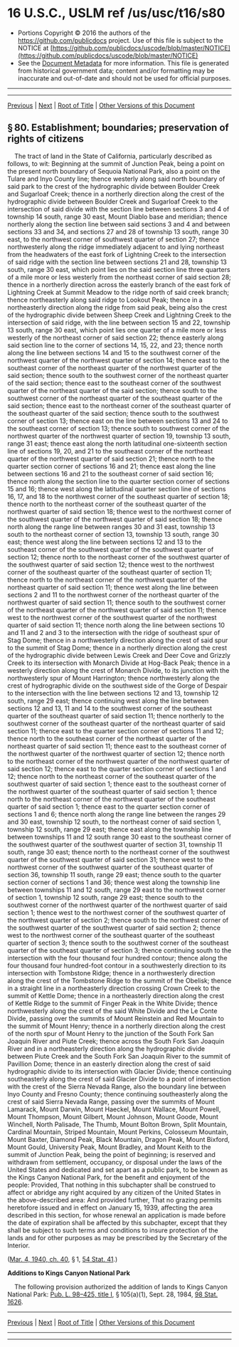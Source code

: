 ---
---

# 16 U.S.C., USLM ref /us/usc/t16/s80

* Portions Copyright © 2016 the authors of the https://github.com/publicdocs project.
  Use of this file is subject to the NOTICE at [https://github.com/publicdocs/uscode/blob/master/NOTICE](https://github.com/publicdocs/uscode/blob/master/NOTICE)
* See the [Document Metadata](././../../../../..//README.md) for more information.
  This file is generated from historical government data; content and/or formatting may be inaccurate and out-of-date and should not be used for official purposes.

----------
----------

[Previous](./../../../../..//us/usc/t16/ch1/schVIII/m__us_usc_t16_ch1_schVIII.md) | [Next](./../../../../..//us/usc/t16/ch1/schVIII/m__us_usc_t16_s80a.md) | [Root of Title](./../../../../../) | [Other Versions of this Document](https://publicdocs.github.io/go/links?ns=uslm&ref=%2Fus%2Fusc%2Ft16%2Fs80)

## § 80. Establishment; boundaries; preservation of rights of citizens

    The tract of land in the State of California, particularly described as follows, to wit: Beginning at the summit of Junction Peak, being a point on the present north boundary of Sequoia National Park, also a point on the Tulare and Inyo County line; thence westerly along said north boundary of said park to the crest of the hydrographic divide between Boulder Creek and Sugarloaf Creek; thence in a northerly direction along the crest of the hydrographic divide between Boulder Creek and Sugarloaf Creek to the intersection of said divide with the section line between sections 3 and 4 of township 14 south, range 30 east, Mount Diablo base and meridian; thence northerly along the section line between said sections 3 and 4 and between sections 33 and 34, and sections 27 and 28 of township 13 south, range 30 east, to the northwest corner of southwest quarter of section 27; thence northwesterly along the ridge immediately adjacent to and lying northeast from the headwaters of the east fork of Lightning Creek to the intersection of said ridge with the section line between sections 21 and 28, township 13 south, range 30 east, which point lies on the said section line three quarters of a mile more or less westerly from the northeast corner of said section 28; thence in a northerly direction across the easterly branch of the east fork of Lightning Creek at Summit Meadow to the ridge north of said creek branch; thence northeasterly along said ridge to Lookout Peak; thence in a northeasterly direction along the ridge from said peak, being also the crest of the hydrographic divide between Sheep Creek and Lightning Creek to the intersection of said ridge, with the line between section 15 and 22, township 13 south, range 30 east, which point lies one quarter of a mile more or less westerly of the northeast corner of said section 22; thence easterly along said section line to the corner of sections 14, 15, 22, and 23; thence north along the line between sections 14 and 15 to the southwest corner of the northwest quarter of the northwest quarter of section 14; thence east to the southeast corner of the northeast quarter of the northwest quarter of the said section; thence south to the southwest corner of the northeast quarter of the said section; thence east to the southeast corner of the southwest quarter of the northeast quarter of the said section; thence south to the southwest corner of the northeast quarter of the southeast quarter of the said section; thence east to the northeast corner of the southeast quarter of the southeast quarter of the said section; thence south to the southwest corner of section 13; thence east on the line between sections 13 and 24 to the southeast corner of section 13; thence south to southwest corner of the northwest quarter of the northwest quarter of section 19, township 13 south, range 31 east; thence east along the north latitudinal one-sixteenth section line of sections 19, 20, and 21 to the southeast corner of the northeast quarter of the northwest quarter of said section 21; thence north to the quarter section corner of sections 16 and 21; thence east along the line between sections 16 and 21 to the southeast corner of said section 16; thence north along the section line to the quarter section corner of sections 15 and 16; thence west along the latitudinal quarter section line of sections 16, 17, and 18 to the northwest corner of the southeast quarter of section 18; thence north to the northeast corner of the southeast quarter of the northwest quarter of said section 18; thence west to the northwest corner of the southwest quarter of the northwest quarter of said section 18; thence north along the range line between ranges 30 and 31 east, township 13 south to the northeast corner of section 13, township 13 south, range 30 east; thence west along the line between sections 12 and 13 to the southeast corner of the southwest quarter of the southwest quarter of section 12; thence north to the northeast corner of the southwest quarter of the southwest quarter of said section 12; thence west to the northwest corner of the southeast quarter of the southeast quarter of section 11; thence north to the northeast corner of the northwest quarter of the northeast quarter of said section 11; thence west along the line between sections 2 and 11 to the northwest corner of the northeast quarter of the northwest quarter of said section 11; thence south to the southwest corner of the northeast quarter of the northwest quarter of said section 11; thence west to the northwest corner of the southwest quarter of the northwest quarter of said section 11; thence north along the line between sections 10 and 11 and 2 and 3 to the intersection with the ridge of southeast spur of Stag Dome; thence in a northwesterly direction along the crest of said spur to the summit of Stag Dome; thence in a northerly direction along the crest of the hydrographic divide between Lewis Creek and Deer Cove and Grizzly Creek to its intersection with Monarch Divide at Hog-Back Peak; thence in a westerly direction along the crest of Monarch Divide, to its junction with the northwesterly spur of Mount Harrington; thence northwesterly along the crest of hydrographic divide on the southwest side of the Gorge of Despair to the intersection with the line between sections 12 and 13, township 12 south, range 29 east; thence continuing west along the line between sections 12 and 13, 11 and 14 to the southwest corner of the southeast quarter of the southeast quarter of said section 11; thence northerly to the southwest corner of the southeast quarter of the northeast quarter of said section 11; thence east to the quarter section corner of sections 11 and 12; thence north to the southeast corner of the northeast quarter of the northeast quarter of said section 11; thence east to the southeast corner of the northwest quarter of the northwest quarter of section 12; thence north to the northeast corner of the northwest quarter of the northwest quarter of said section 12; thence east to the quarter section corner of sections 1 and 12; thence north to the northeast corner of the southeast quarter of the southwest quarter of said section 1; thence east to the southeast corner of the northwest quarter of the southeast quarter of said section 1; thence north to the northeast corner of the northwest quarter of the southeast quarter of said section 1; thence east to the quarter section corner of sections 1 and 6; thence north along the range line between the ranges 29 and 30 east, township 12 south, to the northeast corner of said section 1, township 12 south, range 29 east; thence east along the township line between townships 11 and 12 south range 30 east to the southeast corner of the southwest quarter of the southwest quarter of section 31, township 11 south, range 30 east; thence north to the northeast corner of the southwest quarter of the southwest quarter of said section 31; thence west to the northwest corner of the southwest quarter of the southeast quarter of section 36, township 11 south, range 29 east; thence south to the quarter section corner of sections 1 and 36; thence west along the township line between townships 11 and 12 south, range 29 east to the northwest corner of section 1, township 12 south, range 29 east; thence south to the southwest corner of the northwest quarter of the northwest quarter of said section 1; thence west to the northwest corner of the southwest quarter of the northwest quarter of section 2; thence south to the northwest corner of the southwest quarter of the southwest quarter of said section 2; thence west to the northwest corner of the southeast quarter of the southeast quarter of section 3; thence south to the southwest corner of the southeast quarter of the southeast quarter of section 3; thence continuing south to the intersection with the four thousand four hundred contour; thence along the four thousand four hundred-foot contour in a southwesterly direction to its intersection with Tombstone Ridge; thence in a northwesterly direction along the crest of the Tombstone Ridge to the summit of the Obelisk; thence in a straight line in a northeasterly direction crossing Crown Creek to the summit of Kettle Dome; thence in a northeasterly direction along the crest of Kettle Ridge to the summit of Finger Peak in the White Divide; thence northwesterly along the crest of the said White Divide and the Le Conte Divide, passing over the summits of Mount Reinstein and Red Mountain to the summit of Mount Henry; thence in a northerly direction along the crest of the north spur of Mount Henry to the junction of the South Fork San Joaquin River and Piute Creek; thence across the South Fork San Joaquin River and in a northeasterly direction along the hydrographic divide between Piute Creek and the South Fork San Joaquin River to the summit of Pavillion Dome; thence in an easterly direction along the crest of said hydrographic divide to its intersection with Glacier Divide; thence continuing southeasterly along the crest of said Glacier Divide to a point of intersection with the crest of the Sierra Nevada Range, also the boundary line between Inyo County and Fresno County; thence continuing southeasterly along the crest of said Sierra Nevada Range, passing over the summits of Mount Lamarack, Mount Darwin, Mount Haeckel, Mount Wallace, Mount Powell, Mount Thompson, Mount Gilbert, Mount Johnson, Mount Goode, Mount Winchell, North Palisade, The Thumb, Mount Bolton Brown, Split Mountain, Cardinal Mountain, Striped Mountain, Mount Perkins, Colosseum Mountain, Mount Baxter, Diamond Peak, Black Mountain, Dragon Peak, Mount Bixford, Mount Gould, University Peak, Mount Bradley, and Mount Keith to the summit of Junction Peak, being the point of beginning; is reserved and withdrawn from settlement, occupancy, or disposal under the laws of the United States and dedicated and set apart as a public park, to be known as the Kings Canyon National Park, for the benefit and enjoyment of the people: Provided, That nothing in this subchapter shall be construed to affect or abridge any right acquired by any citizen of the United States in the above-described area: And provided further, That no grazing permits heretofore issued and in effect on January 15, 1939, affecting the area described in this section, for whose renewal an application is made before the date of expiration shall be affected by this subchapter, except that they shall be subject to such terms and conditions to insure protection of the lands and for other purposes as may be prescribed by the Secretary of the Interior.

([Mar. 4, 1940, ch. 40][/us/act/1940-03-04/ch40], § 1, [54 Stat. 41][/us/stat/54/41].)

 __Additions to Kings Canyon National Park__ 

    The following provision authorized the addition of lands to Kings Canyon National Park: [Pub. L. 98–425, title I][/us/pl/98/425/tI], § 105(a)(1), Sept. 28, 1984, [98 Stat. 1626][/us/stat/98/1626].

----------

[Previous](./../../../../..//us/usc/t16/ch1/schVIII/m__us_usc_t16_ch1_schVIII.md) | [Next](./../../../../..//us/usc/t16/ch1/schVIII/m__us_usc_t16_s80a.md) | [Root of Title](./../../../../../) | [Other Versions of this Document](https://publicdocs.github.io/go/links?ns=uslm&ref=%2Fus%2Fusc%2Ft16%2Fs80)

----------
----------

[/us/act/1940-03-04/ch40]: https://publicdocs.github.io/go/links?ns=uslm&ref=%2Fus%2Fact%2F1940-03-04%2Fch40
[/us/stat/54/41]: https://publicdocs.github.io/go/links?ns=uslm&ref=%2Fus%2Fstat%2F54%2F41
[/us/pl/98/425/tI]: https://publicdocs.github.io/go/links?ns=uslm&ref=%2Fus%2Fpl%2F98%2F425%2FtI
[/us/stat/98/1626]: https://publicdocs.github.io/go/links?ns=uslm&ref=%2Fus%2Fstat%2F98%2F1626


